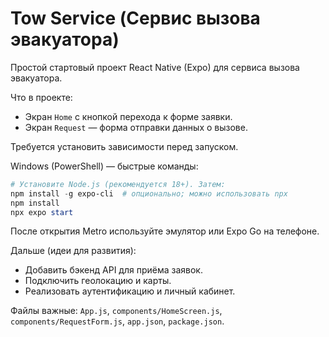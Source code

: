 # Tow Service (Сервис вызова эвакуатора)

Простой стартовый проект React Native (Expo) для сервиса вызова эвакуатора.

Что в проекте:
- Экран `Home` с кнопкой перехода к форме заявки.
- Экран `Request` — форма отправки данных о вызове.

Требуется установить зависимости перед запуском.

Windows (PowerShell) — быстрые команды:

```powershell
# Установите Node.js (рекомендуется 18+). Затем:
npm install -g expo-cli  # опционально; можно использовать npx
npm install
npx expo start
```

После открытия Metro используйте эмулятор или Expo Go на телефоне.

Дальше (идеи для развития):
- Добавить бэкенд API для приёма заявок.
- Подключить геолокацию и карты.
- Реализовать аутентификацию и личный кабинет.

Файлы важные: `App.js`, `components/HomeScreen.js`, `components/RequestForm.js`, `app.json`, `package.json`.
